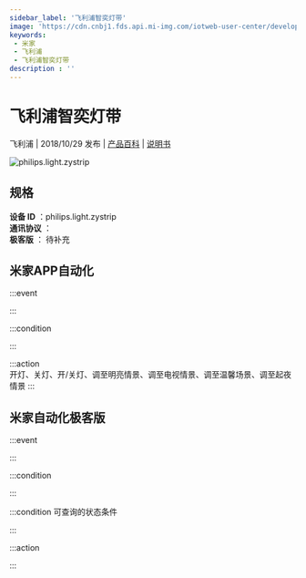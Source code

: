 ```yaml
---
sidebar_label: '飞利浦智奕灯带'
image: 'https://cdn.cnbj1.fds.api.mi-img.com/iotweb-user-center/developer_167906910640102ESpqII.png?GalaxyAccessKeyId=AKVGLQWBOVIRQ3XLEW&Expires=9223372036854775807&Signature=mZb5wei3eqTQM/EbPeLnEDrBxNk='
keywords: 
 - 米家
 - 飞利浦
 - 飞利浦智奕灯带
description : ''
---
```

# 飞利浦智奕灯带

飞利浦 | 2018/10/29 发布 | [产品百科](https://home.mi.com/webapp/content/baike/product/index.html?model=philips.light.zystrip/) | [说明书](https://home.mi.com/views/introduction.html?model=philips.light.zystrip&region=cn)

![philips.light.zystrip](https://cdn.cnbj1.fds.api.mi-img.com/iotweb-user-center/developer_167906910640102ESpqII.png?GalaxyAccessKeyId=AKVGLQWBOVIRQ3XLEW&Expires=9223372036854775807&Signature=mZb5wei3eqTQM/EbPeLnEDrBxNk=)

## 规格  
> 
**设备 ID** ：philips.light.zystrip  
**通讯协议** ：  
**极客版**  ： 待补充 


## 米家APP自动化  

:::event  

:::

:::condition  

:::

:::action   
开灯、关灯、开/关灯、调至明亮情景、调至电视情景、调至温馨场景、调至起夜情景
:::

## 米家自动化极客版  

:::event  

:::

:::condition  

:::

:::condition 可查询的状态条件  

:::

:::action  

:::

        

